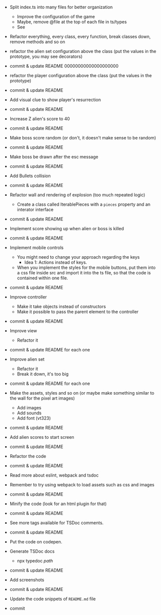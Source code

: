 - Split index.ts into many files for better organization
  - Improve the configuration of the game
  - Maybe, remove @file at the top of each file in ts/types
  - See

- Refactor everything, every class, every function, break classes down, remove methods and so on

- refactor the alien set configuration above the class (put the values in the prototype, you may see decorators)
- commit & update README
00000000000000000000
- refactor the player configuration above the class (put the values in the prototype)
- commit & update README

- Add visual clue to show player's resurrection
- commit & update README

- Increase Z alien's score to 40
- commit & update README

- Make boss score random (or don't, it doesn't make sense to be random)
- commit & update README

- Make boss be drawn after the esc message
- commit & update README

- Add Bullets collision
- commit & update README

- Refactor wall and rendering of explosion (too much repeated logic)
  - Create a class called IterablePieces with a `pieces` property and an interator interface
- commit & update README

- Implement score showing up when alien or boss is killed
- commit & update README

- Implement mobile controls
  - You might need to change your approach regarding the keys
    - Idea 1: Actions instead of keys.
  - When you implement the styles for the mobile buttons, put them into 
  a css file inside src and import it into the ts file, so that the code is contained within one file.
- commit & update README

- Improve controller
  - Make it take objects instead of constructors
  - Make it possible to pass the parent element to the controller
- commit & update README

- Improve view
  - Refactor it
- commit & update README for each one

- Improve alien set
  - Refactor it
  - Break it down, it's too big
- commit & update README for each one

- Make the assets, styles and so on (or maybe make something similar to the wall for the pixel art images)
  - Add images
  - Add sounds
  - Add font (vt323)
- commit & update README

- Add alien scores to start screen
- commit & update README

- Refactor the code
- commit & update README

- Read more about eslint, webpack and tsdoc

- Remember to try using webpack to load assets such as css and images
- commit & update README

- Minify the code (look for an html plugin for that)
- commit & update README

- See more tags available for TSDoc comments.
- commit & update README

- Put the code on codepen.


- Generate TSDoc docs
  - npx typedoc _path_
- commit & update README

- Add screenshots
- commit & update README

- Update the code snippets of `README.md` file
- commit